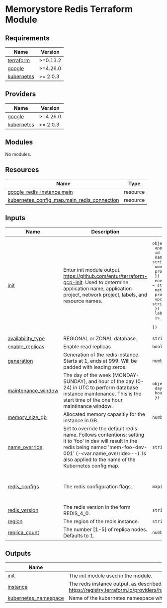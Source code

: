 # Memorystore Redis Terraform Module #

<!-- BEGIN_TF_DOCS -->
## Requirements

| Name | Version |
|------|---------|
| <a name="requirement_terraform"></a> [terraform](#requirement\_terraform) | >=0.13.2 |
| <a name="requirement_google"></a> [google](#requirement\_google) | >=4.26.0 |
| <a name="requirement_kubernetes"></a> [kubernetes](#requirement\_kubernetes) | >= 2.0.3 |

## Providers

| Name | Version |
|------|---------|
| <a name="provider_google"></a> [google](#provider\_google) | >=4.26.0 |
| <a name="provider_kubernetes"></a> [kubernetes](#provider\_kubernetes) | >= 2.0.3 |

## Modules

No modules.

## Resources

| Name | Type |
|------|------|
| [google_redis_instance.main](https://registry.terraform.io/providers/hashicorp/google/latest/docs/resources/redis_instance) | resource |
| [kubernetes_config_map.main_redis_connection](https://registry.terraform.io/providers/hashicorp/kubernetes/latest/docs/resources/config_map) | resource |

## Inputs

| Name | Description | Type | Default | Required |
|------|-------------|------|---------|:--------:|
| <a name="input_init"></a> [init](#input\_init) | Entur init module output. https://github.com/entur/terraform-gcp-init. Used to determine application name, application project, network project, labels, and resource names. | <pre>object({<br>    app = object({<br>      id         = string<br>      name       = string<br>      owner      = string<br>      project_id = string<br>    })<br>    environment = string<br>    networks = object({<br>      project_id = string<br>      vpc_id     = string<br>    })<br>    labels        = map(string)<br>    is_production = bool<br>  })</pre> | n/a | yes |
| <a name="input_availability_type"></a> [availability\_type](#input\_availability\_type) | REGIONAL or ZONAL database. | `string` | `"REGIONAL"` | no |
| <a name="input_enable_replicas"></a> [enable\_replicas](#input\_enable\_replicas) | Enable read replicas | `bool` | `false` | no |
| <a name="input_generation"></a> [generation](#input\_generation) | Generation of the redis instance. Starts at 1, ends at 999. Will be padded with leading zeros. | `number` | `1` | no |
| <a name="input_maintenance_window"></a> [maintenance\_window](#input\_maintenance\_window) | The day of the week (MONDAY-SUNDAY), and hour of the day (0-24) in UTC to perform database instance maintenance. This is the start time of the one hour maintinance window. | <pre>object({<br>    day  = string<br>    hour = number<br>  })</pre> | <pre>{<br>  "day": "TUESDAY",<br>  "hour": 0<br>}</pre> | no |
| <a name="input_memory_size_gb"></a> [memory\_size\_gb](#input\_memory\_size\_gb) | Allocated memory capasitiy for the instance in GB. | `number` | `1` | no |
| <a name="input_name_override"></a> [name\_override](#input\_name\_override) | Set to override the default redis name. Follows contentions; setting it to 'foo' in dev will result in the redis being named 'mem-foo-dev-001' (<prefix>-<var.name\_override>-<env>-<generation>). Is also applied to the name of the Kubernetes config map. | `string` | `null` | no |
| <a name="input_redis_configs"></a> [redis\_configs](#input\_redis\_configs) | The redis configuration flags. | `map(string)` | <pre>{<br>  "activedefrag": "yes",<br>  "maxmemory-policy": "allkeys-lfu"<br>}</pre> | no |
| <a name="input_redis_version"></a> [redis\_version](#input\_redis\_version) | The redis version in the form REDIS\_4\_0. | `string` | `"REDIS_4_0"` | no |
| <a name="input_region"></a> [region](#input\_region) | The region of the redis instance. | `string` | `"europe-west1"` | no |
| <a name="input_replica_count"></a> [replica\_count](#input\_replica\_count) | The number [1-5] of replica nodes. Defaults to 1. | `number` | `1` | no |

## Outputs

| Name | Description |
|------|-------------|
| <a name="output_init"></a> [init](#output\_init) | The init module used in the module. |
| <a name="output_instance"></a> [instance](#output\_instance) | The redis instance output, as described in https://registry.terraform.io/providers/hashicorp/google/latest/docs/resources/redis_instance. |
| <a name="output_kubernetes_namespace"></a> [kubernetes\_namespace](#output\_kubernetes\_namespace) | Name of the kubernetes namespace where the connection details configmap is deployed. |
<!-- END_TF_DOCS -->